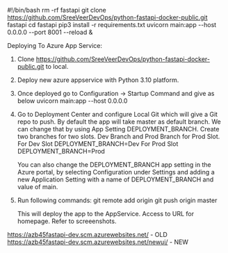 #!/bin/bash
rm -rf fastapi
git clone https://github.com/SreeVeerDevOps/python-fastapi-docker-public.git fastapi
cd fastapi
pip3 install -r requirements.txt
uvicorn main:app --host 0.0.0.0 --port 8001 --reload &

Deploying To Azure App Service:
1. Clone https://github.com/SreeVeerDevOps/python-fastapi-docker-public.git to local.
2. Deploy new azure appservice with Python 3.10 platform.
3. Once deployed go to Configuration -> Startup Command and give as below
   uvicorn main:app --host 0.0.0.0
4. Go to Deployment Center and configure Local Git which will give a Git repo to push.
   By default the app will take master as default branch. We can change that by using App Setting
   DEPLOYMENT_BRANCH.
   Create two branches for two slots. Dev Branch and Prod Branch for Prod Slot.
   For Dev Slot DEPLOYMENT_BRANCH=Dev
   For Prod Slot DEPLOYMENT_BRANCH=Prod

   You can also change the DEPLOYMENT_BRANCH app setting in the Azure portal, by selecting Configuration under Settings
   and adding a new Application Setting with a name of DEPLOYMENT_BRANCH and value of main.
6. Run following commands:
   git remote add origin <localgit URL>
   git push origin master

   This will deploy the app to the AppService.
   Access to URL for homepage. Refer to screeenshots.

https://azb45fastapi-dev.scm.azurewebsites.net/ - OLD 
https://azb45fastapi-dev.scm.azurewebsites.net/newui/ - NEW

